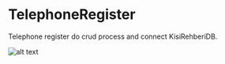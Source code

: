 # TelephoneRegister

Telephone register do crud process and connect KisiRehberiDB.

![alt text](https://github.com/omerfdev/TelephoneRegister/blob/master/TelephoneRegister/Image/TelephoneRegister.ico)
